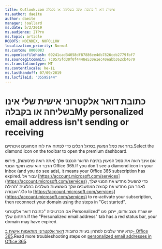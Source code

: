 ```yaml
---
title: Outlook.com אישית דוא ל כתובת אינה בשליחה או בקבלה
ms.author: daeite
author: daeite
manager: joallard
ms.date: 5/2/2019
ms.audience: ITPro
ms.topic: article
ROBOTS: NOINDEX, NOFOLLOW
localization_priority: Normal
ms.custom: 8000083
ms.openlocfilehash: 69241cad34058df87886ee4db7826ceb2779fbf7
ms.sourcegitcommit: 7c0575fd30f0f4448e530e1ec40eabb362cb4670
ms.translationtype: MT
ms.contentlocale: he-IL
ms.lasthandoff: 07/09/2019
ms.locfileid: "35595144"
---
```

# <a name="my-personalized-email-address-isnt-sending-or-receiving"></a><span data-ttu-id="158c0-102">כתובת דואר אלקטרוני אישית שלי אינו בשליחה או בקבלה</span><span class="sxs-lookup"><span data-stu-id="158c0-102">My personalized email address isn't sending or receiving</span></span>

<span data-ttu-id="158c0-103">בחר את סמל המעוין בסרגל הכלים כדי לפתוח את לוח המחוונים איכותיים.</span><span class="sxs-lookup"><span data-stu-id="158c0-103">Select the diamond icon on the toolbar to open the premium dashboard.</span></span>

<span data-ttu-id="158c0-104">אם אינך רואה את סמל המעוין בתיבת הדואר הנכנס שלך (אתה רואה פרסומות), פירוש הדבר הוא שפג תוקף המנוי Office 365.</span><span class="sxs-lookup"><span data-stu-id="158c0-104">If you don't see a diamond icon in your inbox (and you do see ads), it means your Office 365 subscription has expired.</span></span> <span data-ttu-id="158c0-105">עבור אל [https://account.microsoft.com/services](https://account.microsoft.com/services) כדי להפעיל מחדש את המנוי שלך, לאחר מכן מחדש את קבוצת המחשבים שלך באמצעות השלבים בחלונית 'תחילת העבודה'.</span><span class="sxs-lookup"><span data-stu-id="158c0-105">Go to [https://account.microsoft.com/services](https://account.microsoft.com/services) to re-activate your subscription, then reconnect your domain using the steps in "Get started".</span></span>

<span data-ttu-id="158c0-106">אם הכרטיסיה "כתובת דואר אלקטרוני Personalized" יש שורת מצב אדום, ייתכן פגו התחום שלך.</span><span class="sxs-lookup"><span data-stu-id="158c0-106">If the "Personalized email address" tab has a red status bar, your domain may have expired.</span></span>

<span data-ttu-id="158c0-107">קרא יותר שלבים לפתרון בעיות כתובות [דואר אלקטרוני מותאמות אישית ב- Office 365](https://support.office.com/article/75416a58-b225-4c02-8c07-8979403b427b?wt.mc_id=Office_Outlook_com_Alchemy).</span><span class="sxs-lookup"><span data-stu-id="158c0-107">Read more troubleshooting steps on [personalized email addresses in Office 365](https://support.office.com/article/75416a58-b225-4c02-8c07-8979403b427b?wt.mc_id=Office_Outlook_com_Alchemy).</span></span>